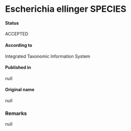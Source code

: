 Escherichia ellinger SPECIES
=======

#### Status
ACCEPTED

#### According to
Integrated Taxonomic Information System

#### Published in
null

#### Original name
null

### Remarks
null
